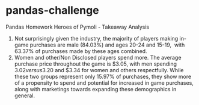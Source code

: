 # pandas-challenge
Pandas Homework
Heroes of Pymoli - Takeaway Analysis

1) Not surprisingly given the industry, the majority of players making in-game purchases are male (84.03%) and ages 20-24 and 15-19,  with  63.37% of purchases made by these ages combined. 
2) Women and other/Non Disclosed players spend more. The average purchase price throughout the game is $3.05, with men spending $3.02 versus $3.20 and $3.34 for women and others respectfully. While these two groups represent only 15.97% of purchases, they show more of a propensity to spend and potential for increased in game purchases, along with marketings towards expanding these demographics in general.
